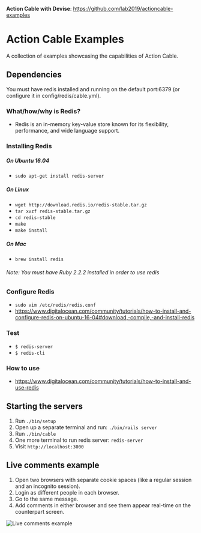 **Action Cable with Devise**: <https://github.com/lab2019/actioncable-examples>

# Action Cable Examples

A collection of examples showcasing the capabilities of Action Cable.

## Dependencies

You must have redis installed and running on the default port:6379 (or configure it in config/redis/cable.yml).

### What/how/why is Redis?

* Redis is an in-memory key-value store known for its flexibility, performance, and wide language support.

### Installing Redis
##### On Ubuntu 16.04

* `sudo apt-get install redis-server`

##### On Linux
* `wget http://download.redis.io/redis-stable.tar.gz`
* `tar xvzf redis-stable.tar.gz`
* `cd redis-stable`
* `make`
* `make install`

##### On Mac
* `brew install redis`

###### Note: You must have Ruby 2.2.2 installed in order to use redis

### Configure Redis

* `sudo vim /etc/redis/redis.conf`
* https://www.digitalocean.com/community/tutorials/how-to-install-and-configure-redis-on-ubuntu-16-04#download,-compile,-and-install-redis

### Test

* `$ redis-server`
* `$ redis-cli`

### How to use

* https://www.digitalocean.com/community/tutorials/how-to-install-and-use-redis

## Starting the servers

1. Run `./bin/setup`
2. Open up a separate terminal and run: `./bin/rails server`
3. Run `./bin/cable`
4. One more terminal to run redis server: `redis-server`
4. Visit `http://localhost:3000`

## Live comments example

1. Open two browsers with separate cookie spaces (like a regular session and an incognito session). 
2. Login as different people in each browser. 
3. Go to the same message.
4. Add comments in either browser and see them appear real-time on the counterpart screen.

![Live comments example](/example.gif?raw=true "Live comments example")
